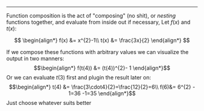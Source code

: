 ___
Function composition is the act of "composing" (no shit), or *nesting* functions together, and evaluate from inside out if necessary, Let $f(x)$ and $t(x)$:

$$
\begin{align*}
f(x) &= x^{2}-1\\
t(x) &= \frac{3x}{2}
\end{align*}
$$

If we compose these functions with arbitrary values we can visualize the output in two manners:
$$\begin{align*}
f(t(4)) &= (t(4))^{2}- 1
\end{align*}$$
Or we can evaluate $t(3)$ first and plugin the result later on:
$$\begin{align*}
t(4) &= \frac{3\cdot4}{2}=\frac{12}{2}=6\\
f(6)&= 6^{2} - 1=36 -1=35
\end{align*}$$
Just choose whatever suits better

